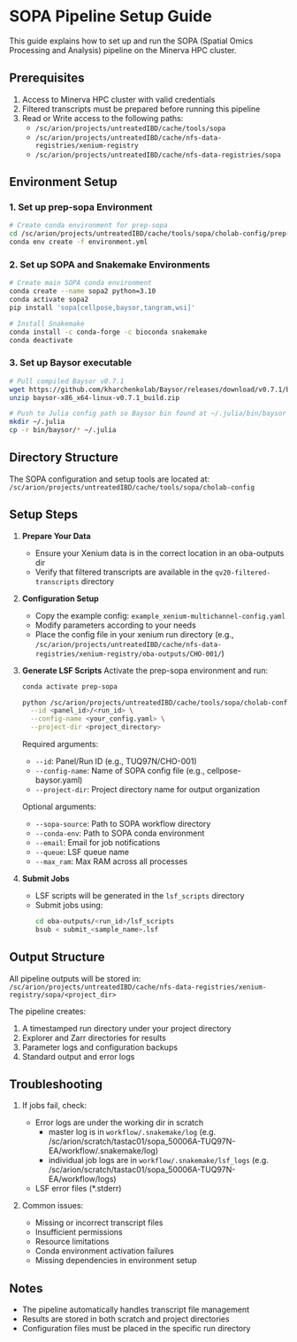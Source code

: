 # SOPA Pipeline Setup Guide

This guide explains how to set up and run the SOPA (Spatial Omics Processing and Analysis) pipeline on the Minerva HPC cluster.

## Prerequisites

1. Access to Minerva HPC cluster with valid credentials
2. Filtered transcripts must be prepared before running this pipeline
3. Read or Write access to the following paths:
   - `/sc/arion/projects/untreatedIBD/cache/tools/sopa`
   - `/sc/arion/projects/untreatedIBD/cache/nfs-data-registries/xenium-registry`
   - `/sc/arion/projects/untreatedIBD/cache/nfs-data-registries/sopa`

## Environment Setup

### 1. Set up prep-sopa Environment
```bash
# Create conda environment for prep-sopa
cd /sc/arion/projects/untreatedIBD/cache/tools/sopa/cholab-config/prep-sopa-run
conda env create -f environment.yml
```

### 2. Set up SOPA and Snakemake Environments
```bash
# Create main SOPA conda environment
conda create --name sopa2 python=3.10
conda activate sopa2
pip install 'sopa[cellpose,baysor,tangram,wsi]'

# Install Snakemake
conda install -c conda-forge -c bioconda snakemake
conda deactivate

```

### 3. Set up Baysor executable
```bash
# Pull compiled Baysor v0.7.1
wget https://github.com/kharchenkolab/Baysor/releases/download/v0.7.1/baysor-x86_x64-linux-v0.7.1_build.zip
unzip baysor-x86_x64-linux-v0.7.1_build.zip

# Push to Julia config path so Baysor bin found at ~/.julia/bin/baysor
mkdir ~/.julia
cp -r bin/baysor/* ~/.julia
```

## Directory Structure

The SOPA configuration and setup tools are located at:
```/sc/arion/projects/untreatedIBD/cache/tools/sopa/cholab-config```

## Setup Steps

1. **Prepare Your Data**
   - Ensure your Xenium data is in the correct location in an oba-outputs dir
   - Verify that filtered transcripts are available in the `qv20-filtered-transcripts` directory

2. **Configuration Setup**
   - Copy the example config: `example_xenium-multichannel-config.yaml`
   - Modify parameters according to your needs
   - Place the config file in your xenium run directory (e.g., `/sc/arion/projects/untreatedIBD/cache/nfs-data-registries/xenium-registry/oba-outputs/CHO-001/`)

3. **Generate LSF Scripts**
   Activate the prep-sopa environment and run:

   ```bash
   conda activate prep-sopa

   python /sc/arion/projects/untreatedIBD/cache/tools/sopa/cholab-config/prep-sopa-run/main.py \
     --id <panel_id>/<run_id> \
     --config-name <your_config.yaml> \
     --project-dir <project_directory>
   ```

   Required arguments:
   - `--id`: Panel/Run ID (e.g., TUQ97N/CHO-001)
   - `--config-name`: Name of SOPA config file (e.g., cellpose-baysor.yaml)
   - `--project-dir`: Project directory name for output organization

   Optional arguments:
   - `--sopa-source`: Path to SOPA workflow directory
   - `--conda-env`: Path to SOPA conda environment
   - `--email`: Email for job notifications
   - `--queue`: LSF queue name
   - `--max_ram`: Max RAM across all processes

4. **Submit Jobs**
   - LSF scripts will be generated in the `lsf_scripts` directory
   - Submit jobs using:
     ```bash
     cd oba-outputs/<run_id>/lsf_scripts
     bsub < submit_<sample_name>.lsf
     ```

## Output Structure

All pipeline outputs will be stored in:
`/sc/arion/projects/untreatedIBD/cache/nfs-data-registries/xenium-registry/sopa/<project_dir>`

The pipeline creates:
1. A timestamped run directory under your project directory
2. Explorer and Zarr directories for results
3. Parameter logs and configuration backups
4. Standard output and error logs

## Troubleshooting

1. If jobs fail, check:
   - Error logs are under the working dir in scratch
     - master log is in `workflow/.snakemake/log` (e.g. /sc/arion/scratch/tastac01/sopa_50006A-TUQ97N-EA/workflow/.snakemake/log)
     - individual job logs are in `workflow/.snakemake/lsf_logs` (e.g. /sc/arion/scratch/tastac01/sopa_50006A-TUQ97N-EA/workflow/logs)
   - LSF error files (*.stderr)

2. Common issues:
   - Missing or incorrect transcript files
   - Insufficient permissions
   - Resource limitations
   - Conda environment activation failures
   - Missing dependencies in environment setup

## Notes

- The pipeline automatically handles transcript file management
- Results are stored in both scratch and project directories
- Configuration files must be placed in the specific run directory
